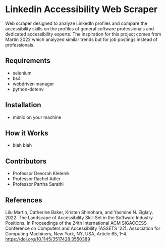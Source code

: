 # Linkedin Accessibility Web Scraper
Web scraper designed to analyze LinkedIn profiles and compare the accessibility skills on the profiles of general software professionals and dedicated accessibility experts. The inspiration for this project comes from Martin 2022 which analyzed similar trends but for job postings instead of professionals.
## Requirements
- selenium
- bs4
- webdriver-manager
- python-dotenv
## Installation
- mimic on your machine
## How it Works
- blah blah
## Contributors
- Professor Devorah Kletenik
- Professor Rachel Adler
- Professor Partha Sarathi

## References
Lilu Martin, Catherine Baker, Kristen Shinohara, and Yasmine N. Elglaly. 2022. The Landscape of Accessibility Skill Set in the Software Industry Positions. In Proceedings of the 24th International ACM SIGACCESS Conference on Computers and Accessibility (ASSETS '22). Association for Computing Machinery, New York, NY, USA, Article 65, 1–4. https://doi.org/10.1145/3517428.3550389
